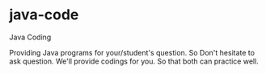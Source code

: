 # java-code
Java Coding

Providing Java programs for your/student's question. So Don't hesitate to ask question. We'll provide codings for you. So that both can practice well. 
